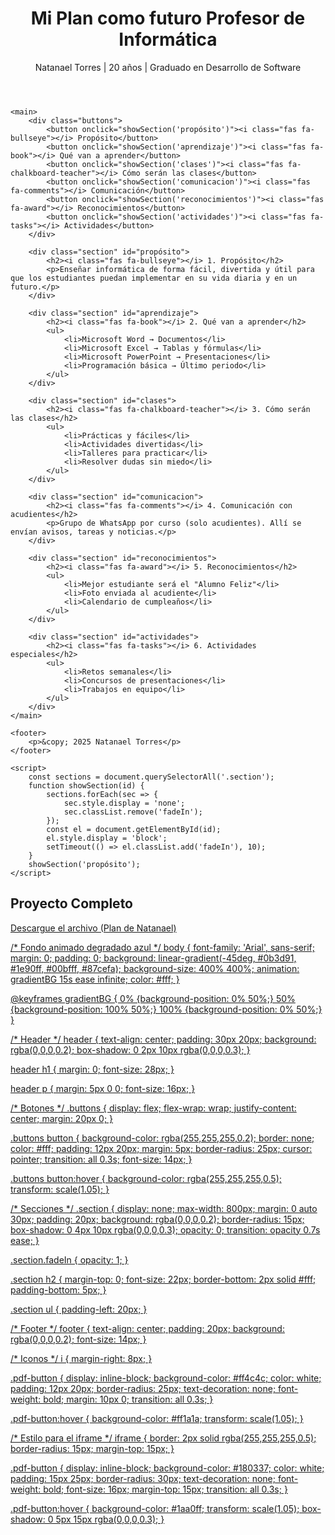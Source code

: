 


<!DOCTYPE html>
<html lang="es">
<head>
    <meta charset="UTF-8">
    <meta name="viewport" content="width=device-width, initial-scale=1.0">
    <title>Plan Docente - Natanael Torres</title>
    <link rel="stylesheet" href="style.css">
    <link href="https://cdnjs.cloudflare.com/ajax/libs/font-awesome/6.4.0/css/all.min.css" rel="stylesheet">
</head>
<body>
    <header>
        <h1><i class="fas fa-laptop-code"></i> Mi Plan como futuro Profesor de Informática</h1>
        <p>Natanael Torres | 20 años | Graduado en Desarrollo de Software</p>
    </header>

    <main>
        <div class="buttons">
            <button onclick="showSection('propósito')"><i class="fas fa-bullseye"></i> Propósito</button>
            <button onclick="showSection('aprendizaje')"><i class="fas fa-book"></i> Qué van a aprender</button>
            <button onclick="showSection('clases')"><i class="fas fa-chalkboard-teacher"></i> Cómo serán las clases</button>
            <button onclick="showSection('comunicacion')"><i class="fas fa-comments"></i> Comunicación</button>
            <button onclick="showSection('reconocimientos')"><i class="fas fa-award"></i> Reconocimientos</button>
            <button onclick="showSection('actividades')"><i class="fas fa-tasks"></i> Actividades</button>
        </div>

        <div class="section" id="propósito">
            <h2><i class="fas fa-bullseye"></i> 1. Propósito</h2>
            <p>Enseñar informática de forma fácil, divertida y útil para que los estudiantes puedan implementar en su vida diaria y en un futuro.</p>
        </div>

        <div class="section" id="aprendizaje">
            <h2><i class="fas fa-book"></i> 2. Qué van a aprender</h2>
            <ul>
                <li>Microsoft Word → Documentos</li>
                <li>Microsoft Excel → Tablas y fórmulas</li>
                <li>Microsoft PowerPoint → Presentaciones</li>
                <li>Programación básica → Último periodo</li>
            </ul>
        </div>

        <div class="section" id="clases">
            <h2><i class="fas fa-chalkboard-teacher"></i> 3. Cómo serán las clases</h2>
            <ul>
                <li>Prácticas y fáciles</li>
                <li>Actividades divertidas</li>
                <li>Talleres para practicar</li>
                <li>Resolver dudas sin miedo</li>
            </ul>
        </div>

        <div class="section" id="comunicacion">
            <h2><i class="fas fa-comments"></i> 4. Comunicación con acudientes</h2>
            <p>Grupo de WhatsApp por curso (solo acudientes). Allí se envían avisos, tareas y noticias.</p>
        </div>

        <div class="section" id="reconocimientos">
            <h2><i class="fas fa-award"></i> 5. Reconocimientos</h2>
            <ul>
                <li>Mejor estudiante será el "Alumno Feliz"</li>
                <li>Foto enviada al acudiente</li>
                <li>Calendario de cumpleaños</li>
            </ul>
        </div>

        <div class="section" id="actividades">
            <h2><i class="fas fa-tasks"></i> 6. Actividades especiales</h2>
            <ul>
                <li>Retos semanales</li>
                <li>Concursos de presentaciones</li>
                <li>Trabajos en equipo</li>
            </ul>
        </div>
    </main>

    <footer>
        <p>&copy; 2025 Natanael Torres</p>
    </footer>

    <script>
        const sections = document.querySelectorAll('.section');
        function showSection(id) {
            sections.forEach(sec => {
                sec.style.display = 'none';
                sec.classList.remove('fadeIn');
            });
            const el = document.getElementById(id);
            el.style.display = 'block';
            setTimeout(() => el.classList.add('fadeIn'), 10);
        }
        showSection('propósito');
    </script>

<section id="descargar-pdf">
    <h2><i class="fas fa-file-pdf"></i> Proyecto Completo</h2>
    <a href="Plan Docente de Natanael Torres.pdf" download class="pdf-button">
        <i class="fas fa-download"></i> Descargue el archivo (Plan de Natanael)
  

/* Fondo animado degradado azul */
body {
    font-family: 'Arial', sans-serif;
    margin: 0;
    padding: 0;
    background: linear-gradient(-45deg, #0b3d91, #1e90ff, #00bfff, #87cefa);
    background-size: 400% 400%;
    animation: gradientBG 15s ease infinite;
    color: #fff;
}

@keyframes gradientBG {
    0% {background-position: 0% 50%;}
    50% {background-position: 100% 50%;}
    100% {background-position: 0% 50%;}
}

/* Header */
header {
    text-align: center;
    padding: 30px 20px;
    background: rgba(0,0,0,0.2);
    box-shadow: 0 2px 10px rgba(0,0,0,0.3);
}

header h1 {
    margin: 0;
    font-size: 28px;
}

header p {
    margin: 5px 0 0;
    font-size: 16px;
}

/* Botones */
.buttons {
    display: flex;
    flex-wrap: wrap;
    justify-content: center;
    margin: 20px 0;
}

.buttons button {
    background-color: rgba(255,255,255,0.2);
    border: none;
    color: #fff;
    padding: 12px 20px;
    margin: 5px;
    border-radius: 25px;
    cursor: pointer;
    transition: all 0.3s;
    font-size: 14px;
}

.buttons button:hover {
    background-color: rgba(255,255,255,0.5);
    transform: scale(1.05);
}

/* Secciones */
.section {
    display: none;
    max-width: 800px;
    margin: 0 auto 30px;
    padding: 20px;
    background: rgba(0,0,0,0.2);
    border-radius: 15px;
    box-shadow: 0 4px 10px rgba(0,0,0,0.3);
    opacity: 0;
    transition: opacity 0.7s ease;
}

.section.fadeIn {
    opacity: 1;
}

.section h2 {
    margin-top: 0;
    font-size: 22px;
    border-bottom: 2px solid #fff;
    padding-bottom: 5px;
}

.section ul {
    padding-left: 20px;
}

/* Footer */
footer {
    text-align: center;
    padding: 20px;
    background: rgba(0,0,0,0.2);
    font-size: 14px;
}

/* Iconos */
i {
    margin-right: 8px;
}


.pdf-button {
    display: inline-block;
    background-color: #ff4c4c;
    color: white;
    padding: 12px 20px;
    border-radius: 25px;
    text-decoration: none;
    font-weight: bold;
    margin: 10px 0;
    transition: all 0.3s;
}

.pdf-button:hover {
    background-color: #ff1a1a;
    transform: scale(1.05);
}

/* Estilo para el iframe */
iframe {
    border: 2px solid rgba(255,255,255,0.5);
    border-radius: 15px;
    margin-top: 15px;
}


.pdf-button {
    display: inline-block;
    background-color: #180337;
    color: white;
    padding: 15px 25px;
    border-radius: 30px;
    text-decoration: none;
    font-weight: bold;
    font-size: 16px;
    margin-top: 15px;
    transition: all 0.3s;
}

.pdf-button:hover {
    background-color: #1aa0ff;
    transform: scale(1.05);
    box-shadow: 0 5px 15px rgba(0,0,0,0.3);
}


</body>
</html>
